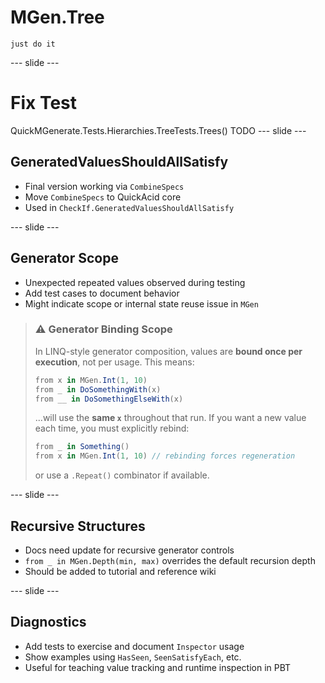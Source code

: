 # MGen.Tree
    just do it
--- slide --- 
# Fix Test
QuickMGenerate.Tests.Hierarchies.TreeTests.Trees()
TODO
--- slide ---

## GeneratedValuesShouldAllSatisfy

* Final version working via `CombineSpecs`
* Move `CombineSpecs` to QuickAcid core
* Used in `CheckIf.GeneratedValuesShouldAllSatisfy`

--- slide ---

## Generator Scope

* Unexpected repeated values observed during testing
* Add test cases to document behavior
* Might indicate scope or internal state reuse issue in `MGen`

> ### ⚠️ Generator Binding Scope
>
> In LINQ-style generator composition, values are **bound once per execution**, not per usage.
> This means:
>
> ```csharp
> from x in MGen.Int(1, 10)
> from _ in DoSomethingWith(x)
> from __ in DoSomethingElseWith(x)
> ```
>
> ...will use the **same `x`** throughout that run.
> If you want a new value each time, you must explicitly rebind:
>
> ```csharp
> from _ in Something()
> from x in MGen.Int(1, 10) // rebinding forces regeneration
> ```
>
> or use a `.Repeat()` combinator if available.

--- slide ---

## Recursive Structures

* Docs need update for recursive generator controls
* `from _ in MGen.Depth(min, max)` overrides the default recursion depth
* Should be added to tutorial and reference wiki

--- slide ---

## Diagnostics

* Add tests to exercise and document `Inspector` usage
* Show examples using `HasSeen`, `SeenSatisfyEach`, etc.
* Useful for teaching value tracking and runtime inspection in PBT

